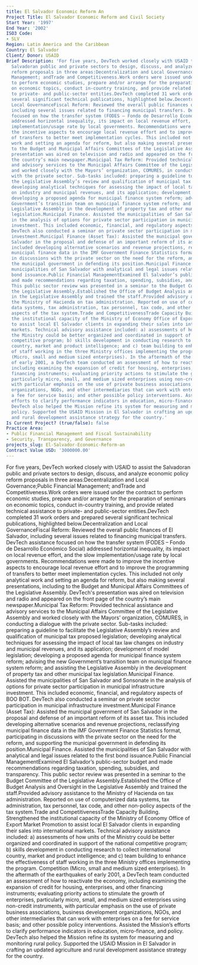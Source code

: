 ```yaml
---
title: El Salvador Economic Reform An
Project Title: El Salvador Economic Reform and Civil Society
Start Year: '1997'
End Year: '2002'
ISO3 Code:
- SLV
Region: Latin America and the Caribbean
Country: El Salvador
Client/ Donor: USAID
Brief Description: 'For five years, DevTech worked closely with USAID to assist the
  Salvadoran public and private sectors to design, discuss, and analyze economic policy
  reform proposals in three areas:Decentralization and Local Governance;Public Financial
  Management; andTrade and Competitiveness.Work orders were issued under the contract
  to perform economic studies, prepare and/or arrange for the preparation of seminars
  on economic topics, conduct in-country training, and provide related technical assistance
  to private- and public-sector entities.DevTech completed 31 work orders and prepared
  several significant technical publications, highlighted below.Decentralization and
  Local GovernanceFiscal Reform: Reviewed the overall public finances of El Salvador,
  including several issues related to financing municipal transfers. DevTech assistance
  focused on how the transfer system (FODES – Fondo de Desarrollo Económico Social)
  addressed horizontal inequality, its impact on local revenue effort, and the slow
  implementation/usage rate by local governments. Recommendations were made to improve
  the incentive aspects to encourage local revenue effort and to improve the programming
  of transfers to better meet implementation cycles. This included not only analytical
  work and setting an agenda for reform, but also making several presentations, including
  to the Budget and Municipal Affairs Committees of the Legislative Assembly. DevTech''s
  presentation was aired on television and radio and appeared on the front page of
  the country’s main newspaper.Municipal Tax Reform: Provided technical assistance
  and advisory services to the Municipal Affairs Committee of the Legislative Assembly
  and worked closely with the Mayors’ organization, COMURES, in conducting a dialogue
  with the private sector. Sub-tasks included: preparing a guideline to facilitate
  the Legislative Assembly’s review and qualification of municipal tax proposed legislation;
  developing analytical techniques for assessing the impact of local tax law changes
  on industry and municipal revenues, and its application; development of model legislation;
  developing a proposed agenda for municipal finance system reform; advising the new
  Government’s transition team on municipal finance system reform; and assisting the
  Legislative Assembly in the development of property tax and other municipal tax
  legislation.Municipal Finance. Assisted the municipalities of San Salvador and Sonsonate
  in the analysis of options for private sector participation in municipal infrastructure
  investment. This included economic, financial, and regulatory aspects of BOO BOT.
  DevTech also conducted a seminar on private sector participation in municipal infrastructure
  investment.Municipal Finance (Asset Tax): Assisted the municipal government of San
  Salvador in the proposal and defense of an important reform of its asset tax. This
  included developing alternative scenarios and revenue projections, reclassifying
  municipal finance data in the IMF Government Finance Statistics format, participating
  in discussions with the private sector on the need for the reform, and supporting
  the municipal government in defending its position.Municipal Finance. Assisted the
  municipalities of San Salvador with analytical and legal issues related to the first
  bond issuance.Public Financial ManagementExamined El Salvador’s public-sector budget
  and made recommendations regarding taxation, spending, subsidies, and transparency.
  This public sector review was presented in a seminar to the Budget Committee of
  the Legislative Assembly.Established the Office of Budget Analysis and Oversight
  in the Legislative Assembly and trained the staff.Provided advisory assistance to
  the Ministry of Hacienda on tax administration. Reported on use of computerized
  data systems, tax administration, tax personnel, tax code, and other non-policy
  aspects of the tax system.Trade and CompetitivenessTrade Capacity Building. Strengthened
  the institutional capacity of the Ministry of Economy Office of Export Market Promotion
  to assist local El Salvador clients in expanding their sales into international
  markets. Technical advisory assistance included: a) assessments of how units of
  the Ministry could be better organized and coordinated in support of the national
  competitive program; b) skills development in conducting research to collect international
  country, market and product intelligence; and c) team building to enhance the effectiveness
  of staff working in the three Ministry offices implementing the program. Competition
  (Micro, small and medium sized enterprises). In the aftermath of the earthquakes
  of early 2001, a DevTech team conducted an assessment of how to reactivate the economy,
  including examining the expansion of credit for housing, enterprises, and other
  financing instruments; evaluating priority actions to stimulate the growth of enterprises,
  particularly micro, small, and medium sized enterprises using non-credit instruments,
  with particular emphasis on the use of private business associations, business development
  organizations, NGOs, and other intermediaries that can work with enterprises on
  a fee for service basis; and other possible policy interventions. Assisted the Mission’s
  efforts to clarify performance indicators in education, micro-finance, and policy.
  DevTech also helped the Mission refine its system for measuring and monitoring rural
  policy. Supported the USAID Mission in El Salvador in crafting an updated agriculture
  and rural development assistance strategy for the country.'
Is Current Project? (true/false): false
Practice Area:
- Public Financial Management and Fiscal Sustainability
- Security, Transparency, and Governance
projects_slug: El-Salvador-Economic-Reform-an
Contract Value USD: '3000000.00'
---
```


For five years, DevTech worked closely with USAID to assist the Salvadoran public and private sectors to design, discuss, and analyze economic policy reform proposals in three areas:Decentralization and Local Governance;Public Financial Management; andTrade and Competitiveness.Work orders were issued under the contract to perform economic studies, prepare and/or arrange for the preparation of seminars on economic topics, conduct in-country training, and provide related technical assistance to private- and public-sector entities.DevTech completed 31 work orders and prepared several significant technical publications, highlighted below.Decentralization and Local GovernanceFiscal Reform: Reviewed the overall public finances of El Salvador, including several issues related to financing municipal transfers. DevTech assistance focused on how the transfer system (FODES – Fondo de Desarrollo Económico Social) addressed horizontal inequality, its impact on local revenue effort, and the slow implementation/usage rate by local governments. Recommendations were made to improve the incentive aspects to encourage local revenue effort and to improve the programming of transfers to better meet implementation cycles. This included not only analytical work and setting an agenda for reform, but also making several presentations, including to the Budget and Municipal Affairs Committees of the Legislative Assembly. DevTech's presentation was aired on television and radio and appeared on the front page of the country’s main newspaper.Municipal Tax Reform: Provided technical assistance and advisory services to the Municipal Affairs Committee of the Legislative Assembly and worked closely with the Mayors’ organization, COMURES, in conducting a dialogue with the private sector. Sub-tasks included: preparing a guideline to facilitate the Legislative Assembly’s review and qualification of municipal tax proposed legislation; developing analytical techniques for assessing the impact of local tax law changes on industry and municipal revenues, and its application; development of model legislation; developing a proposed agenda for municipal finance system reform; advising the new Government’s transition team on municipal finance system reform; and assisting the Legislative Assembly in the development of property tax and other municipal tax legislation.Municipal Finance. Assisted the municipalities of San Salvador and Sonsonate in the analysis of options for private sector participation in municipal infrastructure investment. This included economic, financial, and regulatory aspects of BOO BOT. DevTech also conducted a seminar on private sector participation in municipal infrastructure investment.Municipal Finance (Asset Tax): Assisted the municipal government of San Salvador in the proposal and defense of an important reform of its asset tax. This included developing alternative scenarios and revenue projections, reclassifying municipal finance data in the IMF Government Finance Statistics format, participating in discussions with the private sector on the need for the reform, and supporting the municipal government in defending its position.Municipal Finance. Assisted the municipalities of San Salvador with analytical and legal issues related to the first bond issuance.Public Financial ManagementExamined El Salvador’s public-sector budget and made recommendations regarding taxation, spending, subsidies, and transparency. This public sector review was presented in a seminar to the Budget Committee of the Legislative Assembly.Established the Office of Budget Analysis and Oversight in the Legislative Assembly and trained the staff.Provided advisory assistance to the Ministry of Hacienda on tax administration. Reported on use of computerized data systems, tax administration, tax personnel, tax code, and other non-policy aspects of the tax system.Trade and CompetitivenessTrade Capacity Building. Strengthened the institutional capacity of the Ministry of Economy Office of Export Market Promotion to assist local El Salvador clients in expanding their sales into international markets. Technical advisory assistance included: a) assessments of how units of the Ministry could be better organized and coordinated in support of the national competitive program; b) skills development in conducting research to collect international country, market and product intelligence; and c) team building to enhance the effectiveness of staff working in the three Ministry offices implementing the program. Competition (Micro, small and medium sized enterprises). In the aftermath of the earthquakes of early 2001, a DevTech team conducted an assessment of how to reactivate the economy, including examining the expansion of credit for housing, enterprises, and other financing instruments; evaluating priority actions to stimulate the growth of enterprises, particularly micro, small, and medium sized enterprises using non-credit instruments, with particular emphasis on the use of private business associations, business development organizations, NGOs, and other intermediaries that can work with enterprises on a fee for service basis; and other possible policy interventions. Assisted the Mission’s efforts to clarify performance indicators in education, micro-finance, and policy. DevTech also helped the Mission refine its system for measuring and monitoring rural policy. Supported the USAID Mission in El Salvador in crafting an updated agriculture and rural development assistance strategy for the country.